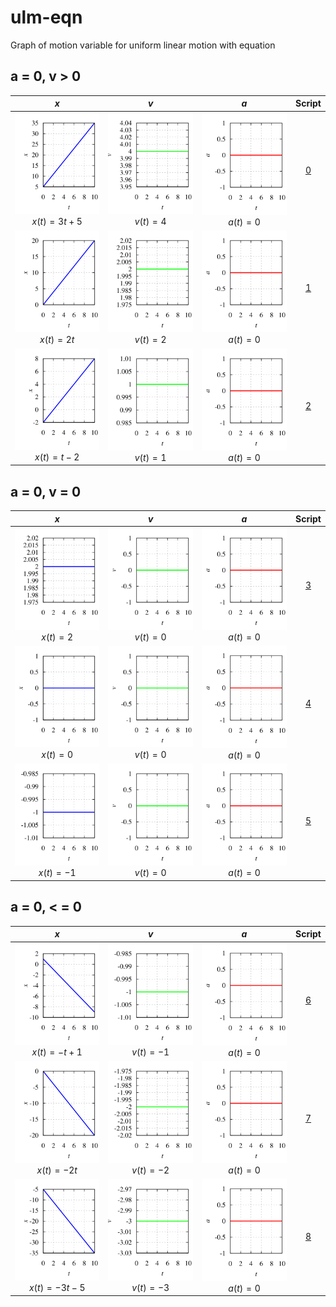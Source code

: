 # ulm-eqn
Graph of motion variable for uniform linear motion with equation


## a = 0, v > 0
$x$ | $v$ | $a$ | Script
:-: | :-: | :-: | :-:
![](xva-eqn-0-pos.svg)<br>$x(t) = 3t + 5$ | ![](xva-eqn-0-vel.svg)<br>$v(t) = 4$ | ![](xva-eqn-0-acc.svg)<br>$a(t) = 0$ | [0](xva-eqn-0.gnu)
![](xva-eqn-1-pos.svg)<br>$x(t) = 2t$ | ![](xva-eqn-1-vel.svg)<br>$v(t) = 2$ | ![](xva-eqn-1-acc.svg)<br>$a(t) = 0$ | [1](xva-eqn-1.gnu)
![](xva-eqn-2-pos.svg)<br>$x(t) = t - 2$ | ![](xva-eqn-2-vel.svg)<br>$v(t) = 1$ | ![](xva-eqn-2-acc.svg)<br>$a(t) = 0$ | [2](xva-eqn-2.gnu)


## a = 0, v = 0
$x$ | $v$ | $a$ | Script
:-: | :-: | :-: | :-:
![](xva-eqn-3-pos.svg)<br>$x(t) = 2$ | ![](xva-eqn-3-vel.svg)<br>$v(t) = 0$ | ![](xva-eqn-3-acc.svg)<br>$a(t) = 0$ | [3](xva-eqn-3.gnu)
![](xva-eqn-4-pos.svg)<br>$x(t) = 0$ | ![](xva-eqn-4-vel.svg)<br>$v(t) = 0$ | ![](xva-eqn-4-acc.svg)<br>$a(t) = 0$ | [4](xva-eqn-4.gnu)
![](xva-eqn-5-pos.svg)<br>$x(t) = -1$ | ![](xva-eqn-5-vel.svg)<br>$v(t) = 0$ | ![](xva-eqn-5-acc.svg)<br>$a(t) = 0$ | [5](xva-eqn-5.gnu)

## a = 0, < = 0
$x$ | $v$ | $a$ | Script
:-: | :-: | :-: | :-:
![](xva-eqn-6-pos.svg)<br>$x(t) = -t + 1$ | ![](xva-eqn-6-vel.svg)<br>$v(t) = -1$ | ![](xva-eqn-6-acc.svg)<br>$a(t) = 0$ | [6](xva-eqn-6.gnu)
![](xva-eqn-7-pos.svg)<br>$x(t) = -2t$ | ![](xva-eqn-7-vel.svg)<br>$v(t) = -2$ | ![](xva-eqn-7-acc.svg)<br>$a(t) = 0$ | [7](xva-eqn-7.gnu)
![](xva-eqn-8-pos.svg)<br>$x(t) = -3t - 5$ | ![](xva-eqn-8-vel.svg)<br>$v(t) = -3$ | ![](xva-eqn-8-acc.svg)<br>$a(t) = 0$ | [8](xva-eqn-8.gnu)